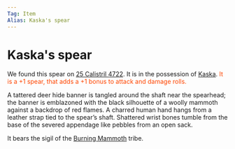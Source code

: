 ```yaml
---
Tag: Item
Alias: Kaska's spear
---
```

# Kaska's spear
We found this spear on [25 Calistril 4722](questforthefrozenflame/docs/Playing-Notes/Session-2.md#27%20Calistril%204722). It is in the possession of [Kaska](questforthefrozenflame/docs/Backstory/Party-Members/Kaska.md). <font style="color:orangered"> It is a +1 spear, that adds a +1 bonus to attack and damage rolls.</font> 

A tattered deer hide banner is tangled around the shaft near the spearhead; the banner is emblazoned with the black silhouette of a woolly mammoth against a backdrop of red flames. A charred human hand hangs from a leather strap tied to the spear’s shaft. Shattered wrist bones tumble from the base of the severed appendage like pebbles from an open sack.

It bears the sigil of the [Burning Mammoth](questforthefrozenflame/docs/Backstory/Organizations/Burning-Mammoth.md) tribe.